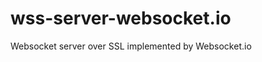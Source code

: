 wss-server-websocket.io
=======================

Websocket server over SSL implemented by Websocket.io 
